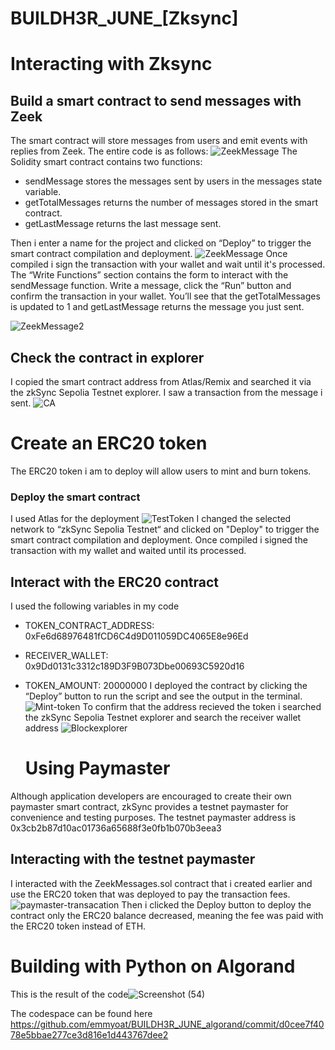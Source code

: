 # BUILDH3R_JUNE_[Zksync]
# Interacting with Zksync
 ## **Build a smart contract to send messages with Zeek**
 The smart contract will store messages from users and emit events with replies from Zeek. The entire code is as follows:
 ![ZeekMessage](https://github.com/emmyoat/BUILDH3R_JUNE_/assets/120312489/8eaa251d-4b5b-49b5-a387-0e87263ebd1d)
The Solidity smart contract contains two functions:
- sendMessage stores the messages sent by users in the messages state variable.
- getTotalMessages returns the number of messages stored in the smart contract.
- getLastMessage returns the last message sent.
  
 Then i enter a name for the project and clicked on “Deploy” to trigger the smart contract compilation and deployment.
![ZeekMessage](https://github.com/emmyoat/BUILDH3R_JUNE_/assets/120312489/206d6cf9-c7c6-42d6-a8d5-1b6590fc7dd8)
Once compiled i sign the transaction with your wallet and wait until it's processed. 
The “Write Functions” section contains the form to interact with the sendMessage function. Write a message, click the “Run” button and confirm the transaction in your wallet. You’ll see that the getTotalMessages is updated to 1 and getLastMessage returns the message you just sent.

![ZeekMessage2](https://github.com/emmyoat/BUILDH3R_JUNE_/assets/120312489/e0c804d7-1f8e-4aab-8994-87b114f1c77a)

## Check the contract in explorer
I copied the smart contract address from Atlas/Remix and searched it via the zkSync Sepolia Testnet explorer. I saw a transaction from the message i sent.
![CA](https://github.com/emmyoat/BUILDH3R_JUNE_/assets/120312489/51e1c61c-7b9a-46fb-be86-2484d7391bcb)

# **Create an ERC20 token**
The ERC20 token i am to deploy will allow users to mint and burn tokens. 

### Deploy the smart contract
I used Atlas for the deployment ![TestToken](https://github.com/emmyoat/BUILDH3R_JUNE_/assets/120312489/2796cc68-07f8-4729-8cdf-2d160365eba2)
 I changed the selected network to “zkSync Sepolia Testnet“ and clicked on "Deploy" to trigger the smart contract compilation and deployment.
Once compiled i signed the transaction with my wallet and waited until its processed. 

## **Interact with the ERC20 contract**
I used the following variables in my code
- TOKEN_CONTRACT_ADDRESS: 0xFe6d68976481fCD6C4d9D011059DC4065E8e96Ed
- RECEIVER_WALLET: 0x9Dd0131c3312c189D3F9B073Dbe00693C5920d16
- TOKEN_AMOUNT: 20000000
  I deployed the contract by clicking the “Deploy” button to run the script and see the output in the terminal.
![Mint-token](https://github.com/emmyoat/BUILDH3R_JUNE_/assets/120312489/fec8a994-8429-4674-971b-4749bad3c4ce)
To confirm that the address recieved the token i searched the zkSync Sepolia Testnet explorer and search the receiver wallet address
![Blockexplorer](https://github.com/emmyoat/BUILDH3R_JUNE_/assets/120312489/5b111aa5-4410-420f-b080-525a13896c90)

  # **Using Paymaster**
Although application developers are encouraged to create their own paymaster smart contract, zkSync provides a testnet paymaster for convenience and testing purposes.
The testnet paymaster address is 0x3cb2b87d10ac01736a65688f3e0fb1b070b3eea3
## Interacting with the testnet paymaster
I interacted with the ZeekMessages.sol contract that i created earlier and use the ERC20 token that was deployed to pay the transaction fees.
![paymaster-transacation](https://github.com/emmyoat/BUILDH3R_JUNE_/assets/120312489/ea82ca3c-b367-4bfb-b822-0398a70f177f)
Then i clicked the Deploy button to deploy the contract
only the ERC20 balance decreased, meaning the fee was paid with the ERC20 token instead of ETH.




# **Building with Python on Algorand**
This is the result of the code![Screenshot (54)](https://github.com/emmyoat/BUILDH3R_JUNE_/assets/120312489/8e9ad49e-207b-439d-a35f-315d79508c97)

The codespace can be found here https://github.com/emmyoat/BUILDH3R_JUNE_algorand/commit/d0cee7f4078e5bbae277ce3d816e1d443767dee2








